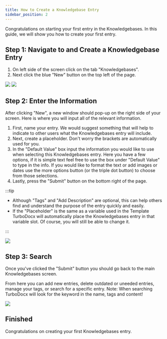 ```yaml
---
title: How to Create a Knowledgebase Entry
sidebar_position: 2
---
```


Congratulations on starting your first entry in the Knowledgebases. In this guide, we will show you how to create your first entry.


## Step 1: Navigate to and Create a Knowledgebase Entry


1. On left side of the screen click on the tab "Knowledgebases".
2. Next click the blue "New" button on the top left of the page.


![](/img/how_to_create_knowledgebases/step_1.png)
![](/img/how_to_create_knowledgebases/step_2a.png)


## Step 2: Enter the Information


After clicking "New", a new window should pop-up on the right side of your screen. Here is where you will input all of the relevant information.
1. First, name your entry. We would suggest something that will help to indicate to other users what the Knowledgebases entry will include.
2. Next, create a placeholder. Don't worry the brackets are automatically used for you.
3. In the "Default Value" box input the information you would like to use when selecting this Knowledgebases entry. Here you have a few options, if it is simple text feel free to use the box under "Default Value" to type in the info. If you would like to format the text or add images or dates use the more options button (or the triple dot button) to choose from those selections.
4. Lastly, press the "Submit" button on the bottom right of the page.


:::tip


- Although "Tags" and "Add Description" are optional, this can help others find and understand the purpose of the entry quickly and easily.
- If the "Placeholder" is the same as a variable used in the Template TurboDocx will automatically place the Knowledgebases entry in that variable slot. Of course, you will still be able to change it.


:::


![](/img/how_to_create_knowledgebases/step_8.png)


## Step 3: Search


Once you've clicked the "Submit" button you should go back to the main Knowledgebases screen.


From here you can add new entries, delete outdated or uneeded entries, manage your tags, or search for a specific entry. Note: When searching TurboDocx will look for the keyword in the name, tags and content!


![](/img/how_to_create_knowledgebases/step_2b.png)

## Finished

Congratulations on creating your first Knowledgebases entry. 